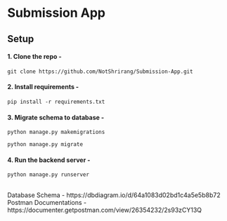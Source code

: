 # Submission App

## Setup

#### 1. Clone the repo -

```
git clone https://github.com/NotShrirang/Submission-App.git
```

#### 2. Install requirements -
```
pip install -r requirements.txt
```

#### 3. Migrate schema to database -
```
python manage.py makemigrations
```

```
python manage.py migrate
```

#### 4. Run the backend server -
```
python manage.py runserver
```
<br/>
Database Schema - https://dbdiagram.io/d/64a1083d02bd1c4a5e5b8b72<br/>
Postman Documentations - https://documenter.getpostman.com/view/26354232/2s93zCY13Q

